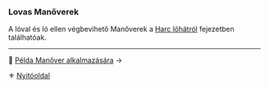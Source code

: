 ### Lovas Manőverek

A lóval és ló ellen végbevihető Manőverek a [Harc lóhátról](067_harc_lohatrol.md#lovas-manőverek) fejezetben találhatóak.

---

🔗 [Példa Manőver alkalmazására](066_08_pelda_manover_alkalmazasara.md) →

⚜️ [Nyitóoldal](start.md)
